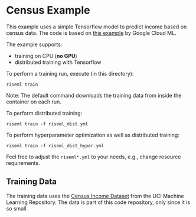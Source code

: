 # Census Example

This example uses a simple Tensorflow model to predict income based on census data.
The code is based on [this example](https://github.com/GoogleCloudPlatform/cloudml-samples/tree/master/census) by Google Cloud ML.

The example supports:
 - training on CPU (**no GPU**)
 - distributed training with Tensorflow

To perform a training run, execute (in this directory):
```
riseml train
```
Note: The default command downloads the training data from inside the container on each run.

To perform distributed training:
```
riseml train -f riseml_dist.yml
```


To perform hyperparameter optimization as well as distributed training:
```
riseml train -f riseml_dist_hyper.yml
```

Feel free to adjust the `riseml*.yml` to your needs, e.g., change resource requirements.


## Training Data

The training data uses the [Census Income Dataset](https://archive.ics.uci.edu/ml/datasets/Census+Income) from the UCI Machine Learning Repository.
The data is part of this code repository, only since it is so small.
